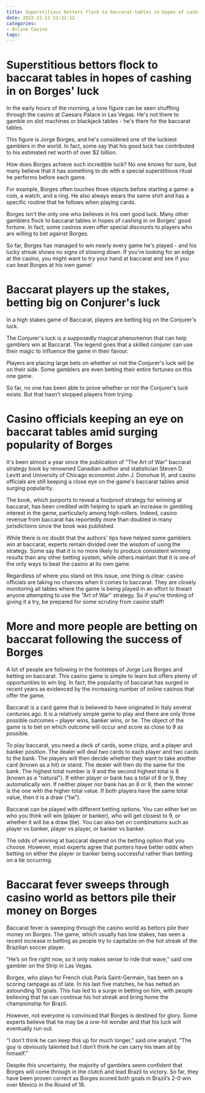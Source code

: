 ```yaml
---
title: Superstitious bettors flock to baccarat tables in hopes of cashing in on Borges' luck
date: 2022-12-12 12:32:12
categories:
- Online Casino
tags:
---
```



#  Superstitious bettors flock to baccarat tables in hopes of cashing in on Borges' luck

In the early hours of the morning, a lone figure can be seen shuffling through the casino at Caesars Palace in Las Vegas. He's not there to gamble on slot machines or blackjack tables - he's there for the baccarat tables.

This figure is Jorge Borges, and he's considered one of the luckiest gamblers in the world. In fact, some say that his good luck has contributed to his estimated net worth of over $2 billion.

How does Borges achieve such incredible luck? No one knows for sure, but many believe that it has something to do with a special superstitious ritual he performs before each game.

For example, Borges often touches three objects before starting a game: a coin, a watch, and a ring. He also always wears the same shirt and has a specific routine that he follows when playing cards.

Borges isn't the only one who believes in his own good luck. Many other gamblers flock to baccarat tables in hopes of cashing in on Borges' good fortune. In fact, some casinos even offer special discounts to players who are willing to bet against Borges.

So far, Borges has managed to win nearly every game he's played - and his lucky streak shows no signs of slowing down. If you're looking for an edge at the casino, you might want to try your hand at baccarat and see if you can beat Borges at his own game!

#  Baccarat players up the stakes, betting big on Conjurer's luck

In a high stakes game of Baccarat, players are betting big on the Conjurer's luck.

The Conjurer's luck is a supposedly magical phenomenon that can help gamblers win at Baccarat. The legend goes that a skilled conjurer can use their magic to influence the game in their favour.

Players are placing large bets on whether or not the Conjurer's luck will be on their side. Some gamblers are even betting their entire fortunes on this one game.

So far, no one has been able to prove whether or not the Conjurer's luck exists. But that hasn't stopped players from trying.

#  Casino officials keeping an eye on baccarat tables amid surging popularity of Borges

It's been almost a year since the publication of "The Art of War" baccarat strategy book by renowned Canadian author and statistician Steven D. Levitt and University of Chicago economist John J. Donohue III, and casino officials are still keeping a close eye on the game's baccarat tables amid surging popularity.

The book, which purports to reveal a foolproof strategy for winning at baccarat, has been credited with helping to spark an increase in gambling interest in the game, particularly among high-rollers. Indeed, casino revenue from baccarat has reportedly more than doubled in many jurisdictions since the book was published.

While there is no doubt that the authors' tips have helped some gamblers win at baccarat, experts remain divided over the wisdom of using the strategy. Some say that it is no more likely to produce consistent winning results than any other betting system, while others maintain that it is one of the only ways to beat the casino at its own game.

Regardless of where you stand on this issue, one thing is clear: casino officials are taking no chances when it comes to baccarat. They are closely monitoring all tables where the game is being played in an effort to thwart anyone attempting to use the "Art of War" strategy. So if you're thinking of giving it a try, be prepared for some scrutiny from casino staff!

#  More and more people are betting on baccarat following the success of Borges

A lot of people are following in the footsteps of Jorge Luis Borges and betting on baccarat. This casino game is simple to learn but offers plenty of opportunities to win big. In fact, the popularity of baccarat has surged in recent years as evidenced by the increasing number of online casinos that offer the game.

Baccarat is a card game that is believed to have originated in Italy several centuries ago. It is a relatively simple game to play and there are only three possible outcomes – player wins, banker wins, or tie. The object of the game is to bet on which outcome will occur and score as close to 9 as possible.

To play baccarat, you need a deck of cards, some chips, and a player and banker position. The dealer will deal two cards to each player and two cards to the bank. The players will then decide whether they want to take another card (known as a hit) or stand. The dealer will then do the same for the bank. The highest total number is 9 and the second highest total is 8 (known as a “natural”). If either player or bank has a total of 8 or 9, they automatically win. If neither player nor bank has an 8 or 9, then the winner is the one with the higher total value. If both players have the same total value, then it is a draw (“tie”).

Baccarat can be played with different betting options. You can either bet on who you think will win (player or banker), who will get closest to 9, or whether it will be a draw (tie). You can also bet on combinations such as player vs banker, player vs player, or banker vs banker.

The odds of winning at baccarat depend on the betting option that you choose. However, most experts agree that punters have better odds when betting on either the player or banker being successful rather than betting on a tie occurring.

#  Baccarat fever sweeps through casino world as bettors pile their money on Borges

Baccarat fever is sweeping through the casino world as bettors pile their money on Borges. The game, which usually has low stakes, has seen a recent increase in betting as people try to capitalize on the hot streak of the Brazilian soccer player.

“He’s on fire right now, so it only makes sense to ride that wave,” said one gambler on the Strip in Las Vegas.

Borges, who plays for French club Paris Saint-Germain, has been on a scoring rampage as of late. In his last five matches, he has netted an astounding 10 goals. This has led to a surge in betting on him, with people believing that he can continue his hot streak and bring home the championship for Brazil.

However, not everyone is convinced that Borges is destined for glory. Some experts believe that he may be a one-hit wonder and that his luck will eventually run out.

“I don’t think he can keep this up for much longer,” said one analyst. “The guy is obviously talented but I don’t think he can carry his team all by himself.”

Despite this uncertainty, the majority of gamblers seem confident that Borges will come through in the clutch and lead Brazil to victory. So far, they have been proven correct as Borges scored both goals in Brazil’s 2-0 win over Mexico in the Round of 16.